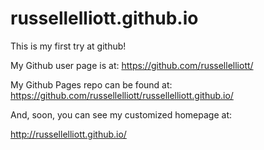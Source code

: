 russellelliott.github.io
====================
This is my first try at github!

My Github user page is at: 
https://github.com/russellelliott/

My Github Pages repo can be found at:  
https://github.com/russellelliott/russellelliott.github.io/

And, soon, you can see my customized homepage at:

http://russellelliott.github.io/
